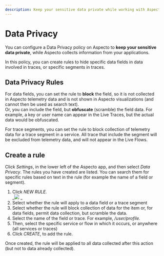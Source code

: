 ```yaml
---
description: Keep your sensitive data private while working with Aspecto
---
```


# Data Privacy

You can configure a Data Privacy policy on Aspecto to **keep your sensitive data private**, while Aspecto collects information from your applications.

In this policy, you can create rules to hide specific data fields in data involved in traces, or specific segments in traces.

## Data Privacy Rules

For data fields, you can set the rule to **block** the field, so it is not collected in Aspecto telemetry data and is not shown in Aspecto visualizations (and cannot then be used as search text). \
Or, you can include the field, but **obfuscate** (scramble) the field data. For example, a key or user name can appear in the Live Traces,  but the actual data would be obfuscated.

For trace segments, you can set the rule to block collection of telemetry data for a trace segment in a service.  All trace that include the segment will be excluded from telemetry data, and will not appear in the Live Flows.

## Create a rule

Click _Settings_, in the lower left of the Aspecto app, and then select _Data Privacy_. The rules you have created are listed. You can search them for specific rules based on text in the rule (for example the name of a field or segment).

1. Click _NEW RULE._\
   __![](../.gitbook/assets/2020-11-26-12\_10\_56-aspecto-data-privacy-new-rule.png)_  _ &#x20;
2. Select whether the rule will apply to a data field or a trace segment
3. Select whether the rule will block collection of data for the item or, for data fields, permit data collection,  but scramble the data.
4. Select the name of the field or trace. For example, _/user/profile._
5. Then, select the specific service or flow in which it occurs, or anywhere (all services or traces)
6. Click _CREATE_, to add the rule.

Once created,  the rule will be applied to all data collected after this action (but not to data already collected).



&#x20;
